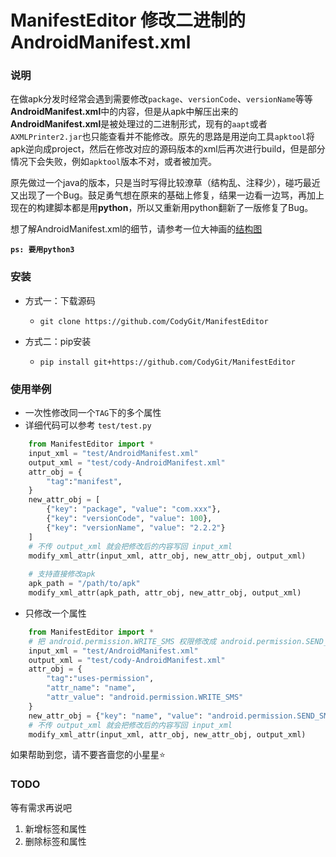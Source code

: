 # ManifestEditor 修改二进制的AndroidManifest.xml

### 说明

在做apk分发时经常会遇到需要修改`package`、`versionCode`、`versionName`等等**AndroidManifest.xml**中的内容，但是从apk中解压出来的**AndroidManifest.xml**是被处理过的二进制形式，现有的`aapt`或者`AXMLPrinter2.jar`也只能查看并不能修改。原先的思路是用逆向工具`apktool`将apk逆向成project，然后在修改对应的源码版本的xml后再次进行build，但是部分情况下会失败，例如`apktool`版本不对，或者被加壳。

原先做过一个java的版本，只是当时写得比较潦草（结构乱、注释少），碰巧最近又出现了一个Bug。鼓足勇气想在原来的基础上修复，结果一边看一边骂，再加上现在的构建脚本都是用**python**，所以又重新用python翻新了一版修复了Bug。

想了解AndroidManifest.xml的细节，请参考一位大神画的[结构图](https://bbs.pediy.com/thread-194206.htm)

**`ps: 要用python3`**

### 安装

* 方式一：下载源码
    * `git clone https://github.com/CodyGit/ManifestEditor`
    
* 方式二：pip安装
    * `pip install git+https://github.com/CodyGit/ManifestEditor`

### 使用举例 

* 一次性修改同一个`TAG`下的多个属性
* 详细代码可以参考 `test/test.py`


```python
    from ManifestEditor import *
    input_xml = "test/AndroidManifest.xml"
    output_xml = "test/cody-AndroidManifest.xml"
    attr_obj = {
        "tag":"manifest",
    }
    new_attr_obj = [
        {"key": "package", "value": "com.xxx"},
        {"key": "versionCode", "value": 100},
        {"key": "versionName", "value": "2.2.2"}
    ]
    # 不传 output_xml 就会把修改后的内容写回 input_xml
    modify_xml_attr(input_xml, attr_obj, new_attr_obj, output_xml)
    
    # 支持直接修改apk
    apk_path = "/path/to/apk"
    modify_xml_attr(apk_path, attr_obj, new_attr_obj, output_xml)
```

* 只修改一个属性

```python
    from ManifestEditor import *
    # 把 android.permission.WRITE_SMS 权限修改成 android.permission.SEND_SMS
    input_xml = "test/AndroidManifest.xml"
    output_xml = "test/cody-AndroidManifest.xml"
    attr_obj = {
        "tag":"uses-permission",
        "attr_name": "name",
        "attr_value": "android.permission.WRITE_SMS"
    }
    new_attr_obj = {"key": "name", "value": "android.permission.SEND_SMS"}
    # 不传 output_xml 就会把修改后的内容写回 input_xml
    modify_xml_attr(input_xml, attr_obj, new_attr_obj, output_xml)
```

如果帮助到您，请不要吝啬您的小星星:star:

### TODO

等有需求再说吧

1. 新增标签和属性
2. 删除标签和属性




